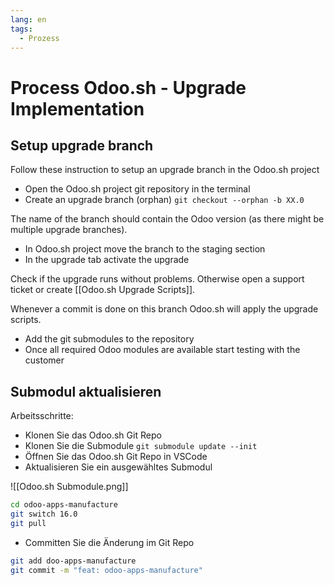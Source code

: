 ```yaml
---
lang: en
tags:
  - Prozess
---
```


# Process Odoo.sh - Upgrade Implementation

## Setup upgrade branch

Follow these instruction to setup an upgrade branch in the Odoo.sh project

* Open the Odoo.sh project git repository in the terminal
* Create an upgrade branch (orphan) `git checkout --orphan -b XX.0`

The name of the branch should contain the Odoo version (as there might be multiple upgrade branches).

* In Odoo.sh project move the branch to the staging section
* In the upgrade tab activate the upgrade

Check if the upgrade runs without problems. Otherwise open a support ticket or create [[Odoo.sh Upgrade Scripts]].

Whenever a commit is done on this branch Odoo.sh will apply the upgrade scripts.

* Add the git submodules to the repository
* Once all required Odoo modules are available start testing with the customer

## Submodul aktualisieren

Arbeitsschritte:

* Klonen Sie das Odoo.sh Git Repo
* Klonen Sie die Submodule `git submodule update --init`
* Öffnen Sie das Odoo.sh Git Repo in VSCode
* Aktualisieren Sie ein ausgewähltes Submodul

![[Odoo.sh Submodule.png]]

```bash
cd odoo-apps-manufacture
git switch 16.0
git pull
```

* Committen Sie die Änderung im Git Repo

```bash
git add doo-apps-manufacture
git commit -m "feat: odoo-apps-manufacture"
```
